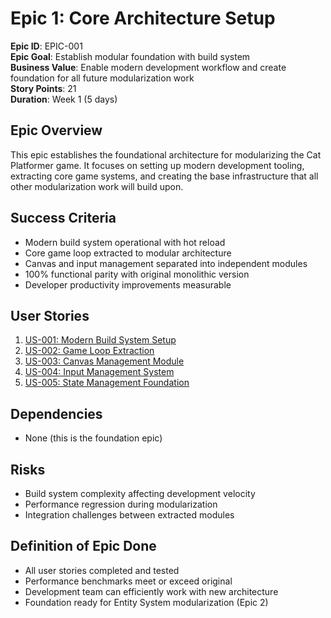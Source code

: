 # Epic 1: Core Architecture Setup

**Epic ID**: EPIC-001  
**Epic Goal**: Establish modular foundation with build system  
**Business Value**: Enable modern development workflow and create foundation for all future modularization work  
**Story Points**: 21  
**Duration**: Week 1 (5 days)  

## Epic Overview

This epic establishes the foundational architecture for modularizing the Cat Platformer game. It focuses on setting up modern development tooling, extracting core game systems, and creating the base infrastructure that all other modularization work will build upon.

## Success Criteria

- Modern build system operational with hot reload
- Core game loop extracted to modular architecture
- Canvas and input management separated into independent modules
- 100% functional parity with original monolithic version
- Developer productivity improvements measurable

## User Stories

1. [US-001: Modern Build System Setup](../stories/epic-1.1-build-system-setup.md)
2. [US-002: Game Loop Extraction](../stories/epic-1.2-game-loop-extraction.md)
3. [US-003: Canvas Management Module](../stories/epic-1.3-canvas-management.md)
4. [US-004: Input Management System](../stories/epic-1.4-input-management.md)
5. [US-005: State Management Foundation](../stories/epic-1.5-state-management.md)

## Dependencies

- None (this is the foundation epic)

## Risks

- Build system complexity affecting development velocity
- Performance regression during modularization
- Integration challenges between extracted modules

## Definition of Epic Done

- All user stories completed and tested
- Performance benchmarks meet or exceed original
- Development team can efficiently work with new architecture
- Foundation ready for Entity System modularization (Epic 2)